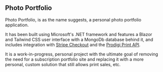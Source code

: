 ## Photo Portfolio

Photo Portfolio, is as the name suggests, a personal photo portfolio application. 

It has been built using Microsoft's .NET framework and features a Blazor and Tailwind CSS user interface with a MongoDb database behind it, and includes integration with [Stripe Checkout](https://stripe.com/payments/checkout) and the [Prodigi Print API](https://www.prodigi.com/print-api/).

It is a work-in-progress, personal project with the ultimate goal of removing the need for a subscription portfolio site and replacing it with a more personal, custom solution that still allows print sales, etc.
